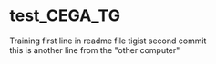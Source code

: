 # test_CEGA_TG
Training 
 first line in readme file 
tigist
second commit  
this is another line from the "other computer"
